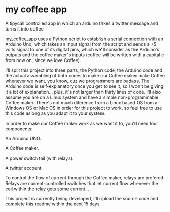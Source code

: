 my coffee app
=============

A tipycall controlled app in which an arduino takes a twitter message and turns it into coffee 

my_coffee_app uses a Python script to establish a serial connection with an Arduino Uno, which takes an input signal from the script and sends a +5 volts signal to one of its digital pins, which we'll consider as the Arduino's outputs and the coffee maker's inputs (coffee will be written with a capital c from now on, since we love Coffee).

I'll split this project into three parts, the Python code, the Arduino code and the actual assembling of both codes to make our Coffee maker make Coffee whenever we want, you know, cuz we programmers are badass. The Arduino code is self-explanatory once you get to see it, so I won't be giving it a lot of explanation... plus, it's not larger than thirty lines of code. I'll also assume you are on a Linux system and have a simple non-programmable Coffee maker. There's not much diference from a Linux based OS from a Windows OS or Mac OS in order for this project to work, so feel free to use this code aslong as you adapt it to your system.

In order to make our Coffee maker work as we want it to, you'll need four components:

An Arduino UNO.

A Coffee maker.

A power switch tail (with relays).

A twitter account.

To control the flow of current through the Coffee maker, relays are prefered. Relays are current-controlled switches that let current flow whenever the coil within the relay gets some current...

This project is currently being developed, I'll upload the source code and complete this readme within the next 15 days
